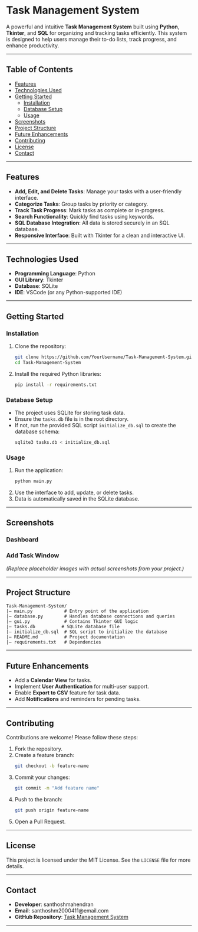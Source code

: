# Task Management System

A powerful and intuitive **Task Management System** built using **Python**, **Tkinter**, and **SQL** for organizing and tracking tasks efficiently. This system is designed to help users manage their to-do lists, track progress, and enhance productivity.

---

## Table of Contents

- [Features](#features)
- [Technologies Used](#technologies-used)
- [Getting Started](#getting-started)
  - [Installation](#installation)
  - [Database Setup](#database-setup)
  - [Usage](#usage)
- [Screenshots](#screenshots)
- [Project Structure](#project-structure)
- [Future Enhancements](#future-enhancements)
- [Contributing](#contributing)
- [License](#license)
- [Contact](#contact)

---

## Features

- **Add, Edit, and Delete Tasks**: Manage your tasks with a user-friendly interface.
- **Categorize Tasks**: Group tasks by priority or category.
- **Track Task Progress**: Mark tasks as complete or in-progress.
- **Search Functionality**: Quickly find tasks using keywords.
- **SQL Database Integration**: All data is stored securely in an SQL database.
- **Responsive Interface**: Built with Tkinter for a clean and interactive UI.

---

## Technologies Used

- **Programming Language**: Python
- **GUI Library**: Tkinter
- **Database**: SQLite
- **IDE**: VSCode (or any Python-supported IDE)

---

## Getting Started

### Installation

1. Clone the repository:

   ```bash
   git clone https://github.com/YourUsername/Task-Management-System.git
   cd Task-Management-System
   ```

2. Install the required Python libraries:

   ```bash
   pip install -r requirements.txt
   ```

### Database Setup

- The project uses SQLite for storing task data.
- Ensure the `tasks.db` file is in the root directory.
- If not, run the provided SQL script `initialize_db.sql` to create the database schema:
  ```bash
  sqlite3 tasks.db < initialize_db.sql
  ```

### Usage

1. Run the application:
   ```bash
   python main.py
   ```
2. Use the interface to add, update, or delete tasks.
3. Data is automatically saved in the SQLite database.

---

## Screenshots

### Dashboard



### Add Task Window



*(Replace placeholder images with actual screenshots from your project.)*

---

## Project Structure

```
Task-Management-System/
|— main.py            # Entry point of the application
|— database.py        # Handles database connections and queries
|— gui.py             # Contains Tkinter GUI logic
|— tasks.db          # SQLite database file
|— initialize_db.sql  # SQL script to initialize the database
|— README.md          # Project documentation
|— requirements.txt   # Dependencies
```

---

## Future Enhancements

- Add a **Calendar View** for tasks.
- Implement **User Authentication** for multi-user support.
- Enable **Export to CSV** feature for task data.
- Add **Notifications** and reminders for pending tasks.

---

## Contributing

Contributions are welcome! Please follow these steps:

1. Fork the repository.
2. Create a feature branch:
   ```bash
   git checkout -b feature-name
   ```
3. Commit your changes:
   ```bash
   git commit -m "Add feature name"
   ```
4. Push to the branch:
   ```bash
   git push origin feature-name
   ```
5. Open a Pull Request.

---

## License

This project is licensed under the MIT License. See the `LICENSE` file for more details.

---

## Contact

- **Developer**: santhoshmahendran
- **Email**: santhoshm2000411\@email.com
- **GitHub Repository**: [Task Management System](https://github.com/YourUsername/Task-Management-System)

---

